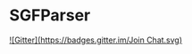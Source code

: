 # SGFParser
[![Gitter](https://badges.gitter.im/Join Chat.svg)](https://gitter.im/Trevoke/SGFParser?utm_source=badge&utm_medium=badge&utm_campaign=pr-badge&utm_content=badge)